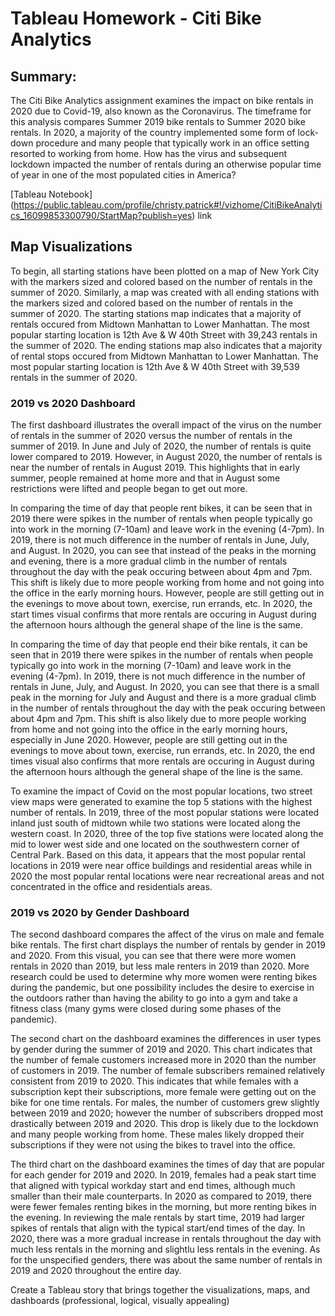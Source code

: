 # Tableau Homework - Citi Bike Analytics

## Summary:
The Citi Bike Analytics assignment examines the impact on bike rentals in 2020 due to Covid-19, also known as the Coronavirus.  The timeframe for this analysis compares Summer 2019 bike rentals to Summer 2020 bike rentals. In 2020, a majority of the country implemented some form of lock-down procedure and many people that typically work in an office setting resorted to working from home.  How has the virus and subsequent lockdown impacted the number of rentals during an otherwise popular time of year in one of the most populated cities in America?

[Tableau Notebook] (https://public.tableau.com/profile/christy.patrick#!/vizhome/CitiBikeAnalytics_16099853300790/StartMap?publish=yes) link

## Map Visualizations 
To begin, all starting stations have been plotted on a map of New York City with the markers sized and colored based on the number of rentals in the summer of 2020.  Similarly, a map was created with all ending stations with the markers sized and colored based on the number of rentals in the summer of 2020.  The starting stations map indicates that a majority of rentals occured from Midtown Manhattan to Lower Manhattan.  The most popular starting location is 12th Ave & W 40th Street with 39,243 rentals in the summer of 2020.  The ending stations map also indicates that a majority of rental stops occured from Midtown Manhattan to Lower Manhattan.  The most popular starting location is 12th Ave & W 40th Street with 39,539 rentals in the summer of 2020.    

### 2019 vs 2020 Dashboard
The first dashboard illustrates the overall impact of the virus on the number of rentals in the summer of 2020 versus the number of rentals in the summer of 2019.  In June and July of 2020, the number of rentals is quite lower compared to 2019.  However, in August 2020, the number of rentals is near the number of rentals in August 2019.  This highlights that in early summer, people remained at home more and that in August some restrictions were lifted and people began to get out more.

In comparing the time of day that people rent bikes, it can be seen that in 2019 there were spikes in the number of rentals when people typically go into work in the morning (7-10am) and leave work in the evening (4-7pm).  In 2019, there is not much difference in the number of rentals in June, July, and August.  In 2020, you can see that instead of the peaks in the morning and evening, there is a more gradual climb in the number of rentals throughout the day with the peak occuring between about 4pm and 7pm.  This shift is likely due to more people working from home and not going into the office in the early morning hours.  However, people are still getting out in the evenings to move about town, exercise, run errands, etc.  In 2020, the start times visual confirms that more rentals are occuring in August during the afternoon hours although the general shape of the line is the same. 

In comparing the time of day that people end their bike rentals, it can be seen that in 2019 there were spikes in the number of rentals when people typically go into work in the morning (7-10am) and leave work in the evening (4-7pm).  In 2019, there is not much difference in the number of rentals in June, July, and August.  In 2020, you can see that there is a small peak in the morning for July and August and there is a more gradual climb in the number of rentals throughout the day with the peak occuring between about 4pm and 7pm.  This shift is also likely due to more people working from home and not going into the office in the early morning hours, especially in June 2020.  However, people are still getting out in the evenings to move about town, exercise, run errands, etc.  In 2020, the end times visual also confirms that more rentals are occuring in August during the afternoon hours although the general shape of the line is the same. 

To examine the impact of Covid on the most popular locations, two street view maps were generated to examine the top 5 stations with the highest number of rentals.  In 2019, three of the most popular stations were located inland just south of midtown while two stations were located along the western coast.  In 2020, three of the top five stations were located along the mid to lower west side and one located on the southwestern corner of Central Park.  Based on this data, it appears that the most popular rental locations in 2019 were near office buildings and residential areas while in 2020 the most popular rental locations were near recreational areas and not concentrated in the office and residentials areas.  

### 2019 vs 2020 by Gender Dashboard
The second dashboard compares the affect of the virus on male and female bike rentals.  The first chart displays the number of rentals by gender in 2019 and 2020.  From this visual, you can see that there were more women rentals in 2020 than 2019, but less male renters in 2019 than 2020.  More research could be used to determine why more women were renting bikes during the pandemic, but one possibility includes the desire to exercise in the outdoors rather than having the ability to go into a gym and take a fitness class (many gyms were closed during some phases of the pandemic).

The second chart on the dashboard examines the differences in user types by gender during the summer of 2019 and 2020.  This chart indicates that the number of female customers increased more in 2020 than the number of customers in 2019.  The number of female subscribers remained relatively consistent from 2019 to 2020.  This indicates that while females with a subscription kept their subscriptions, more female were getting out on the bike for one time rentals.  For males, the number of customers grew slightly between 2019 and 2020; however the number of subscribers dropped most drastically between 2019 and 2020.  This drop is likely due to the lockdown and many people working from home.  These males likely dropped their subscriptions if they were not using the bikes to travel into the office.

The third chart on the dashboard examines the times of day that are popular for each gender for 2019 and 2020.  In 2019, females had a peak start time that aligned with typical workday start and end times, although much smaller than their male counterparts.  In 2020 as compared to 2019, there were fewer females renting bikes in the morning, but more renting bikes in the evening.   In reviewing the male rentals by start time, 2019 had larger spikes of rentals that align with the typical start/end times of the day.  In 2020, there was a more gradual increase in rentals throughout the day with much less rentals in the morning and slightlu less rentals in the evening.  As for the unspecified genders, there was about the same number of rentals in 2019 and 2020 throughout the entire day.

Create a Tableau story that brings together the visualizations, maps, and dashboards (professional, logical, visually appealing)



